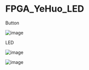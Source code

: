 # FPGA_YeHuo_LED

Button

![image](https://github.com/junxian428/FPGA_YeHuo_LED/assets/58724748/aa1ef048-949b-4a76-8711-b5e06fc5a51c)

LED

![image](https://github.com/junxian428/FPGA_YeHuo_LED/assets/58724748/9437a9cd-90b3-4fc4-8068-68d0c825ec5f)

![image](https://github.com/junxian428/FPGA_YeHuo_LED/assets/58724748/699f0ad9-0206-4bfa-97e7-bea8380b87be)
